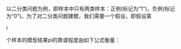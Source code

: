 以二分类问题为例，即样本中只有两类样本：正例\(标记为“1”\)，负例\(标记为“0”\)。为了对二分类问题建模，我们需要一个假设，即假设第

_i_

个样本的模型结果pi的靠谱程度由如下公式衡量：

